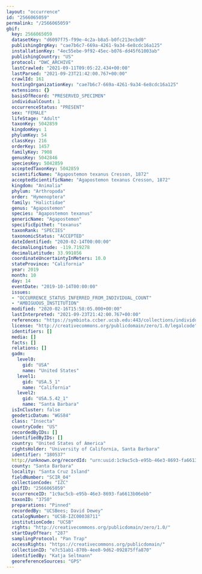 ```yaml
---
layout: "occurrence"
id: "2566065059"
permalink: "/2566065059"
gbif:
  key: 2566065059
  datasetKey: "d6097f75-f99e-4c2a-b8a5-b0fc213ecbd0"
  publishingOrgKey: "cae7b6c7-669a-4261-9a34-6e8cdc16a125"
  installationKey: "4ec55ebe-9f92-45ec-b076-dd45f61003ab"
  publishingCountry: "US"
  protocol: "DWC_ARCHIVE"
  lastCrawled: "2021-09-11T09:05:22.434+00:00"
  lastParsed: "2021-09-23T21:42:00.767+00:00"
  crawlId: 161
  hostingOrganizationKey: "cae7b6c7-669a-4261-9a34-6e8cdc16a125"
  extensions: {}
  basisOfRecord: "PRESERVED_SPECIMEN"
  individualCount: 1
  occurrenceStatus: "PRESENT"
  sex: "FEMALE"
  lifeStage: "Adult"
  taxonKey: 5042859
  kingdomKey: 1
  phylumKey: 54
  classKey: 216
  orderKey: 1457
  familyKey: 7908
  genusKey: 5042846
  speciesKey: 5042859
  acceptedTaxonKey: 5042859
  scientificName: "Agapostemon texanus Cresson, 1872"
  acceptedScientificName: "Agapostemon texanus Cresson, 1872"
  kingdom: "Animalia"
  phylum: "Arthropoda"
  order: "Hymenoptera"
  family: "Halictidae"
  genus: "Agapostemon"
  species: "Agapostemon texanus"
  genericName: "Agapostemon"
  specificEpithet: "texanus"
  taxonRank: "SPECIES"
  taxonomicStatus: "ACCEPTED"
  dateIdentified: "2020-02-14T00:00:00"
  decimalLongitude: -119.719278
  decimalLatitude: 33.991056
  coordinateUncertaintyInMeters: 10.0
  stateProvince: "California"
  year: 2019
  month: 10
  day: 14
  eventDate: "2019-10-14T00:00:00"
  issues:
  - "OCCURRENCE_STATUS_INFERRED_FROM_INDIVIDUAL_COUNT"
  - "AMBIGUOUS_INSTITUTION"
  modified: "2020-02-16T15:58:05.000+00:00"
  lastInterpreted: "2021-09-23T21:42:00.767+00:00"
  references: "https://symbiota.ccber.ucsb.edu:443/collections/individual/index.php?occid=180537"
  license: "http://creativecommons.org/publicdomain/zero/1.0/legalcode"
  identifiers: []
  media: []
  facts: []
  relations: []
  gadm:
    level0:
      gid: "USA"
      name: "United States"
    level1:
      gid: "USA.5_1"
      name: "California"
    level2:
      gid: "USA.5.42_1"
      name: "Santa Barbara"
  isInCluster: false
  geodeticDatum: "WGS84"
  class: "Insecta"
  countryCode: "US"
  recordedByIDs: []
  identifiedByIDs: []
  country: "United States of America"
  rightsHolder: "University of California, Santa Barbara"
  identifier: "180537"
  http://unknown.org/recordId: "urn:uuid:1c9ac5cb-e95b-46e3-8693-fa6613b06ebb"
  county: "Santa Barbara"
  locality: "Santa Cruz Island"
  fieldNumber: "SCIR_04"
  collectionCode: "IZC"
  gbifID: "2566065059"
  occurrenceID: "1c9ac5cb-e95b-46e3-8693-fa6613b06ebb"
  taxonID: "3750"
  preparations: "Pinned"
  recordedBy: "UCSBees; David Dewey"
  catalogNumber: "UCSB-IZC00038711"
  institutionCode: "UCSB"
  rights: "http://creativecommons.org/publicdomain/zero/1.0/"
  startDayOfYear: "287"
  samplingProtocol: "Pan Trap"
  accessRights: "https://creativecommons.org/publicdomain/"
  collectionID: "e7c51ab1-870b-4ee8-9d62-092875ffa870"
  identifiedBy: "Katja Seltmann"
  georeferenceSources: "GPS"
---
```

